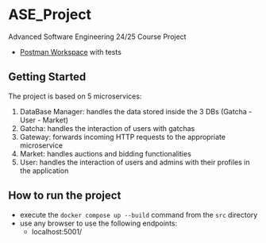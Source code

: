 # ASE_Project

Advanced Software Engineering 24/25 Course Project

- [Postman Workspace](https://elements.getpostman.com/redirect?entityId=26720283-80745346-aaa6-4cff-b0dd-137edb46a5f3&entityType=collection) with tests

## Getting Started

The project is based on 5 microservices:

1. DataBase Manager: handles the data stored inside the 3 DBs (Gatcha - User - Market)
2. Gatcha: handles the interaction of users with gatchas
3. Gateway: forwards incoming HTTP requests to the appropriate microservice
4. Market: handles auctions and bidding functionalities
5. User: handles the interaction of users and admins with their profiles in the application

## How to run the project

- execute the `docker compose up --build` command from the `src` directory
- use any browser to use the following endpoints:
  - localhost:5001/